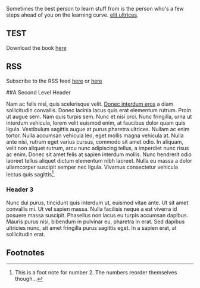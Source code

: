 
Sometimes the best person to learn stuff from is the person who's a few steps ahead of you on the learning curve. [elit ultrices][ref1].

## TEST

Download the book [here](/pdf/7-million-pockets.pdf)

## RSS

Subscribe to the RSS feed [here](/rss.xml) or [here](/atom.xml)

##A Second Level Header

Nam ac felis nisi, quis scelerisque velit. [Donec interdum eros](/contents/glock/ "This is a link to the page on the glock") a diam sollicitudin convallis. Donec lacinia lacus quis erat elementum rutrum. Proin ut augue sem. Nam quis turpis sem. Nunc et nisi orci. Nunc fringilla, urna ut interdum vehicula, lorem velit euismod enim, at faucibus dolor quam quis ligula. Vestibulum sagittis augue at purus pharetra ultrices. Nullam ac enim tortor. Nulla accumsan vehicula leo, eget mollis magna vehicula at. Nulla ante nisi, rutrum eget varius cursus, commodo sit amet odio. In aliquam, velit non aliquet rutrum, arcu nunc adipiscing tellus, a imperdiet nunc risus ac enim. Donec sit amet felis at sapien interdum mollis. Nunc hendrerit odio laoreet tellus aliquet dictum elementum nibh laoreet. Nulla eu massa a dolor ullamcorper suscipit semper nec ligula. Vivamus consectetur vehicula lectus quis sagittis[^2].

### Header 3

Nunc dui purus, tincidunt quis interdum ut, euismod vitae ante. Ut sit amet convallis mi. Ut vel sapien massa. Nulla facilisis neque a est viverra id posuere massa suscipit. Phasellus non lacus eu turpis accumsan dapibus. Mauris purus nisi, bibendum in pulvinar eu, pharetra in erat. Sed dapibus ultricies nunc, sit amet fringilla purus sagittis eget. In a sapien erat, at sollicitudin erat.

[ref1]: http://www.engineroomapps.com/ "This is a sample link"

Footnotes
---------
[^1]: This is a foot note for that.
[^2]: This is a foot note for number 2. The numbers reorder themselves though...
[^test]: This is another foot note. It's in the wrong place really.
